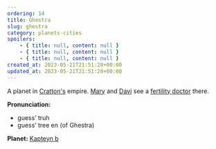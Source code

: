 ```yaml
---
ordering: 14
title: Ghestra
slug: ghestra
category: planets-cities
spoilers:
    - { title: null, content: null }
    - { title: null, content: null }
    - { title: null, content: null }
created_at: 2023-05-21T21:51:20+00:00
updated_at: 2023-05-21T21:51:20+00:00
---
```

A planet in [Cratton's](/category/planets-cities/cratton) empire. [Mary](/category/characters/mary) and [Davi](/category/characters/davi) see a [fertility doctor](/category/characters/doctor-svakino) there.

**Pronunciation:**
- guess’ truh
- guess’ tree en (of Ghestra)

**Planet:** [Kapteyn b](https://en.wikipedia.org/wiki/Kapteyn_b)